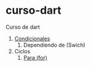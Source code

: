 # curso-dart
Curso de dart

1. [Condicionales](condicionales/readme.md)
    1. Dependiendo de (Swich)
2. Ciclos
    1. [Para (for)](ciclos/for/readme.md)
